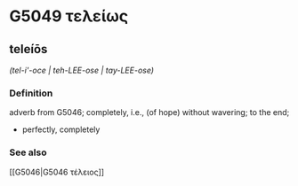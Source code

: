 # G5049 τελείως

## teleíōs

_(tel-i'-oce | teh-LEE-ose | tay-LEE-ose)_

### Definition

adverb from G5046; completely, i.e., (of hope) without wavering; to the end; 

- perfectly, completely

### See also

[[G5046|G5046 τέλειος]]
